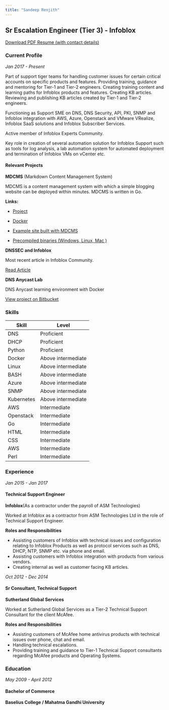 ```yaml
---
title: "Sandeep Renjith"
---
```

## Sr Escalation Engineer (Tier 3) - Infoblox
<a href="Sandeep_Renjith_Resume.pdf" target="_blank">Download PDF Resume (with contact details) </a>

### Current Profile

*Jan 2017 - Present*

Part of support tiger teams for handling customer issues for certain critical accounts on specific products and features. Providing training, guidance and mentoring for Tier-1 and Tier-2 engineers. Creating training content and learning paths for Infoblox products and features. Creating KB articles. Reviewing and publishing KB articles created by Tier-1 and Tier-2 engineers.


Functioning as Support SME on DNS, DNS Security, API, PKI,  SNMP and Infoblox integration with AWS, Azure, Openstack and VMware VRealize, Infoblox SaaS solutions and Infoblox Subscriber Services.


Active member of Infoblox Experts Community.


Key role in creation of several automation solution for Infoblox Support such as tools for log analysis, a lab automation system for automated deployment and termination of Infoblox VMs on vCenter etc.

 
#### Relevant Projects

**MDCMS** (Markdown Content Management System)

MDCMS is a content management system with which a simple blogging website can be deployed within minutes.
MDCMS is written in Go.

**Links:**

* [Project](https://github.com/sandeeprenjith/mdcms)

* [Docker](https://hub.docker.com/r/rensande/mdcms/)

* [Example site built with MDCMS](http://www.bytesarena.com)

* [Precompiled binaries (Windows, Linux, Mac )](http://www.bytesarena.com/downloads/)


**DNSSEC and Infoblox**

Most recent article in Infoblox Community.

[Read Article](https://community.infoblox.com/t5/Best-Practices/DNSSEC-and-Infoblox/ba-p/13076)


**DNS Anycast Lab**

DNS Anycast learning environment with Docker

[View project on Bitbucket](https://bitbucket.org/rensande/dns-anycast-lab)

### Skills

|Skill     | Level            |
|----------|------------------|
|DNS       |Proficient        |
|DHCP      |Proficient        |
|Python    |Proficient        |
|Docker    |Above intermediate|
|Linux     |Above intermediate|
|BASH      |Above intermediate|
|Azure     |Above intermediate|
|SNMP      |Above intermediate|
|Kubernetes|Above intermediate|
|AWS       |Intermediate      |
|Openstack |Intermediate      |
|Go        |Intermediate      |
|HTML      |Intermediate      |
|CSS       |Intermediate      |
|AWS       |Intermediate      |
|Perl      |Intermediate      |

### Experience


*Jan 2015 - Jan 2017*

#### Technical Support Engineer
**Infoblox**(As a contractor under the payroll of ASM Technologies)

Worked at Infoblox as a contractor from ASM Technologies Ltd in the role of Technical Support Engineer.

**Roles and Responsibilities**

* Assisting customers of Infoblox with technical issues and configuration relating to Infoblox Products as well as protocol services such as DNS, DHCP, NTP, SNMP  etc. via phone and email.
* Assisting customers with Infoblox integration with products from various vendors.
* Creating internal as well as customer facing KB articles.


*Oct 2012 - Dec 2014*

#### Sr Consultant, Technical Support
**Sutherland Global Services**

Worked at Sutherland Global Services as a Tier-2 Technical Support Consultant for the client McAfee.

**Roles and Responsibilities**

* Assisting customers of McAfee home antivirus products with technical issues over phone, chat and email.
* Handling technical escalations.
* Providing training and guidance to Tier-1 Technical Support consultants regarding McAfee products and Operating Systems.

### Education

*May 2009 - April 2012*

#### Bachelor of Commerce
**Baselius College / Mahatma Gandhi University**
